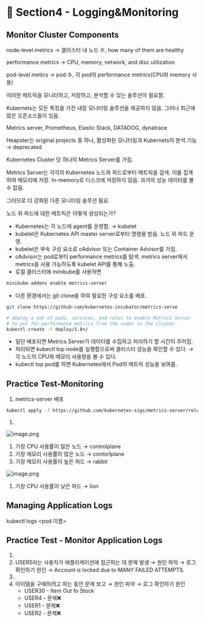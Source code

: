 # 🍨 Section4 - Logging&Monitoring

## Monitor Cluster Components


node-level metrics → 클러스터 내 노드 수, how many of them are healthy


performance metrics → CPU, memory, network, and disc utilization


pod-level  metics → pod 수, 각 pod의 performance metrics(CPU와 memory 사용)


이러한 메트릭을 모니터하고, 저장하고, 분석할 수 있는 솔루션이 필요함.


Kubernets는 모든 특징을 가진 내장 모니터링 솔루션을 제공하지 않음. 그러나 최근에 많은 오픈소스들이 있음.


Metrics server, Prometheus, Elastic Stack, DATADOG, dynatrace


Heapster는 original projects 중 하나, 활성화된 모니터링과 Kubernets의 분석 기능 → deprecated


Kubernetes Cluster 당 하나의 Metrics Server를 가짐.


Metrics Server는 각각의 Kubernetes 노드와 파드로부터 메트릭을 검색. 이를 집계하여 메모리에 저장. In-memory로 디스크에 저장하지 않음. 과거의 성능 데이터를 볼 수 없음.


그러므로 더 강화된 다른 모니터링 솔루션 필요.


노드 위 파드에 대한 메트릭은 어떻게 생성되는가?

- Kubernetes는 각 노드에 agent를 운영함. → kubelet
- kubelet은 Kubernetes API master server로부터 명령을 받음. 노드 위 파드 운영.
- kubelet은 부속 구성 요소로 cAdvisor 또는 Container Advisor를 가짐.
- cAdvisor는 pod로부터 performance metrics를 탐색. metrics server에서 metrics을 사용 가능하도록  kubelet API를 통해 노출.
- 로컬 클러스터에 minikube를 사용하면

```bash
minikube addons enable metrics-server
```

- 다른 환경에서는 git clone을 하여 필요한 구성 요소를 배포.

```bash
git clone https://github-com/kubernetes-incubator/metrics-serve

# deploy a set of pods, services, and roles to enable Metrics Server
# to pul for performance metrics from the nodes in the cluster.
kubectl create -f deploy/1.8+/
```

- 일단 배포되면 Metrics Server가 데이터를 수집하고 처리하기 할 시간이 주어짐.
- 처리되면 kubectl top node를 실행함으로써 클러스터 성능을 확인할 수 있다. → 각 노드의 CPU와 메모리 사용량을 볼 수 있다.
- kubectl top pod를 하면 Kubernetes에서 Pod의 메트릭 성능을 보여줌.

## Practice Test-Monitoring

1. metrics-server 배포

```bash
kubectl apply -f https://github.com/kubernetes-sigs/metrics-server/releases/latest/download/components.yaml
```

1. 

![image.png](https://prod-files-secure.s3.us-west-2.amazonaws.com/b2ea2032-00e9-4883-a13b-cb03cf5b2334/be867e9c-0d47-47a3-971e-146d2c8c7945/image.png?X-Amz-Algorithm=AWS4-HMAC-SHA256&X-Amz-Content-Sha256=UNSIGNED-PAYLOAD&X-Amz-Credential=ASIAZI2LB466T625GOP2%2F20250426%2Fus-west-2%2Fs3%2Faws4_request&X-Amz-Date=20250426T140714Z&X-Amz-Expires=3600&X-Amz-Security-Token=IQoJb3JpZ2luX2VjEK7%2F%2F%2F%2F%2F%2F%2F%2F%2F%2FwEaCXVzLXdlc3QtMiJIMEYCIQC6ciTt8MZuSsjPEyDE2Z2fC4GJ%2FC30FzCSsa2%2Bf04uCAIhAOF5tVYFYeV3KLFnG5wmcdUzl1PTs%2BSReyl27msyQthCKv8DCEcQABoMNjM3NDIzMTgzODA1Igz5l5fAx1boax6mGEcq3APfz6xaNHW51xS8GDaQyLuUz5rKEeYfWxaVPZP7l3WVk2OZj65Yemqd%2Bs%2FsXqSjKhMNOi4ekbeAFaT7VBQCzvfA3oRIueY7kPGmz%2BwELmWFQ13hOv3H5%2BImLgC9ZaFDbw1QSXn0lvHLSNLNA1eu2Vv1pbei4c9TE7RX%2BBj6Uc%2Fq9Uvw3ci%2BlkfIsezDuJGmsFYUtVxpIMQ2BJL1s9%2BSml9ODOqr3T5gklstzmIGm3Sjpk%2BViUq7dlafp%2F48JbtFkZtChUMTsjrAZPmQZPjEV%2BeOXf%2F%2Bnyq8pa3y9bTwllu%2BBwpvkNxha0icnKi2Zr34t%2BWnFqdoZ%2Bo9UV%2Br4xXQA%2FIutswF7UYRbQnn06hTKaUiD0yAdtYrd0ANToKBJL7dvrvRZfCEwQEjpYb9WM%2BrrTOnJQRwAI%2BuCh1WIuc1GUL8BGGC5iFA%2Bc7MZGd3aPDO6lVKkGnrVCw649CuyKV86c111UMXWz%2BCvXc%2BBsCFIBfJILFEPFc0myV2fMscjijP7Ty%2BAPRWJwQXycdS0gPBEitlRDSWgnXoUlNF2yQF921NkmGYL3foMsitw3YHInJ5%2B0ZDpZ8BEqij%2BjfwtRrufhrT2TKtG5LY%2Bms0SO%2BIZ%2F8iJZ%2Fr3V9W3kICtY2ZwDDAzLPABjqkAYYfPfU3gj5I0tfTHS6fVNc22eb6DN3nVn8byfEqkt0Un0%2FHNt43rVnF%2BfsabzAieQQnoYtqtWJC0lTKq3PUbTHzvV2biQF87moYU8QGHj5LCeTe%2FusjA4H9B9Q8SkjRaRDvAeXbXDxgKnqoybJkEDhbq0Mv9hyHvF0lT3j2FUQ6hytkYvPeyizVwXFLpLMCt1JYP7YEdRxWU15wakm7Rmg1zwal&X-Amz-Signature=2627ea73ba812bc917fdec0c2aa70b776ba810dd4356e9f4ccbfe87134d89555&X-Amz-SignedHeaders=host&x-id=GetObject)

1. 가장 CPU 사용률이 많은 노드 → controlplane
2. 가장 메모리 사용률이 많은 노드 → contorlplane
3. 가장 메모리 사용률이 높은 파드 → rabbit

![image.png](https://prod-files-secure.s3.us-west-2.amazonaws.com/b2ea2032-00e9-4883-a13b-cb03cf5b2334/a5ad8203-cf78-4c06-9de1-67cb491aedc9/image.png?X-Amz-Algorithm=AWS4-HMAC-SHA256&X-Amz-Content-Sha256=UNSIGNED-PAYLOAD&X-Amz-Credential=ASIAZI2LB466T625GOP2%2F20250426%2Fus-west-2%2Fs3%2Faws4_request&X-Amz-Date=20250426T140715Z&X-Amz-Expires=3600&X-Amz-Security-Token=IQoJb3JpZ2luX2VjEK7%2F%2F%2F%2F%2F%2F%2F%2F%2F%2FwEaCXVzLXdlc3QtMiJIMEYCIQC6ciTt8MZuSsjPEyDE2Z2fC4GJ%2FC30FzCSsa2%2Bf04uCAIhAOF5tVYFYeV3KLFnG5wmcdUzl1PTs%2BSReyl27msyQthCKv8DCEcQABoMNjM3NDIzMTgzODA1Igz5l5fAx1boax6mGEcq3APfz6xaNHW51xS8GDaQyLuUz5rKEeYfWxaVPZP7l3WVk2OZj65Yemqd%2Bs%2FsXqSjKhMNOi4ekbeAFaT7VBQCzvfA3oRIueY7kPGmz%2BwELmWFQ13hOv3H5%2BImLgC9ZaFDbw1QSXn0lvHLSNLNA1eu2Vv1pbei4c9TE7RX%2BBj6Uc%2Fq9Uvw3ci%2BlkfIsezDuJGmsFYUtVxpIMQ2BJL1s9%2BSml9ODOqr3T5gklstzmIGm3Sjpk%2BViUq7dlafp%2F48JbtFkZtChUMTsjrAZPmQZPjEV%2BeOXf%2F%2Bnyq8pa3y9bTwllu%2BBwpvkNxha0icnKi2Zr34t%2BWnFqdoZ%2Bo9UV%2Br4xXQA%2FIutswF7UYRbQnn06hTKaUiD0yAdtYrd0ANToKBJL7dvrvRZfCEwQEjpYb9WM%2BrrTOnJQRwAI%2BuCh1WIuc1GUL8BGGC5iFA%2Bc7MZGd3aPDO6lVKkGnrVCw649CuyKV86c111UMXWz%2BCvXc%2BBsCFIBfJILFEPFc0myV2fMscjijP7Ty%2BAPRWJwQXycdS0gPBEitlRDSWgnXoUlNF2yQF921NkmGYL3foMsitw3YHInJ5%2B0ZDpZ8BEqij%2BjfwtRrufhrT2TKtG5LY%2Bms0SO%2BIZ%2F8iJZ%2Fr3V9W3kICtY2ZwDDAzLPABjqkAYYfPfU3gj5I0tfTHS6fVNc22eb6DN3nVn8byfEqkt0Un0%2FHNt43rVnF%2BfsabzAieQQnoYtqtWJC0lTKq3PUbTHzvV2biQF87moYU8QGHj5LCeTe%2FusjA4H9B9Q8SkjRaRDvAeXbXDxgKnqoybJkEDhbq0Mv9hyHvF0lT3j2FUQ6hytkYvPeyizVwXFLpLMCt1JYP7YEdRxWU15wakm7Rmg1zwal&X-Amz-Signature=fa560bef6a4b11ed7e917d55dd230c97fa966a1f594ec4966b68ebd8e2b2346b&X-Amz-SignedHeaders=host&x-id=GetObject)

1. 가장 CPU 사용률이 낮은 파드 → lion

## Managing Application Logs


kubectl logs <pod 이름>


## Practice Test - Monitor Application Logs

1. 
2. USER5라는 사용자가 애플리케이션에 접근하는 데 문제 발생 → 원인 파악 → 로그 확인하기
원인 → Account is locked due to MANY FAILED ATTEMPTS.
3. 
4. 아이템을 구매하려고 하는 동안 문제 보고 → 원인 파악 → 로그 확인하기
원인
    - USER30 - Item Out fo Stock
    - USER4 - 문제❌
    - USER1 - 문제❌
    - USER2 - 문제❌
